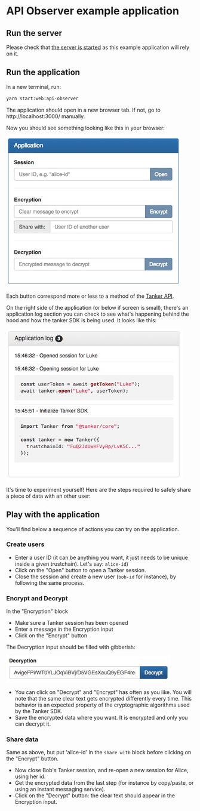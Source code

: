 # API Observer example application

## Run the server

Please check that [the server is started](../../../README.md) as this example application will rely on it.

## Run the application

In a new terminal, run:

```bash
yarn start:web:api-observer
```

The application should open in a new browser tab. If not, go to http://localhost:3000/ manually.

Now you should see something looking like this in your browser:

![screenshot](./pics/application.png)

Each button correspond more or less to a method of the [Tanker API](https://tanker.io/docs/latest/api/tanker/).

On the right side of the application (or below if screen is small), there's an application log section you can check to see what's happening behind the hood and how the tanker SDK is being used. It looks like this:

![screenshot](./pics/application_log.png)

It's time to experiment yourself! Here are the steps required to safely share a piece of data with an other user:

## Play with the application

You'll find below a sequence of actions you can try on the application.

### Create users

* Enter a user ID (it can be anything you want, it just needs to be unique inside a given trustchain). Let's say: `alice-id`)
* Click on the "Open" button to open a Tanker session.
* Close the session and create a new user (`bob-id` for instance), by following the same process.

### Encrypt and Decrypt

In the "Encryption" block

* Make sure a Tanker session has been opened
* Enter a message in the Encryption input
* Click on the "Encrypt" button

The Decryption input should be filled with gibberish:

![screenshot](./pics/encrypted_data.png)

* You can click on "Decrypt" and "Encrypt" has often as you like. You will note that the same clear text gets encrypted differently every time. This behavior is an expected property of the cryptographic algorithms used by the Tanker SDK.
* Save the encrypted data where you want. It is encrypted and only you can decrypt it.

### Share data

Same as above, but put 'alice-id' in the `share with` block before clicking on the "Encrypt" button.

* Now close Bob's Tanker session, and re-open a new session for Alice, using her id.
* Get the encrypted data from the last step (for instance by copy/paste, or using an instant messaging service).
* Click on the "Decrypt" button: the clear text should appear in the Encryption input.

